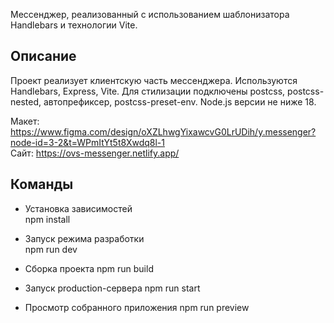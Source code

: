 Мессенджер, реализованный с использованием шаблонизатора Handlebars и технологии Vite.

## Описание

Проект реализует клиентскую часть мессенджера. Используются Handlebars, Express, Vite. Для стилизации подключены postcss, postcss-nested, автопрефиксер, postcss-preset-env. Node.js версии не ниже 18.

Макет: https://www.figma.com/design/oXZLhwgYixawcvG0LrUDih/y.messenger?node-id=3-2&t=WPmItYt5t8Xwdq8l-1  
Сайт: https://ovs-messenger.netlify.app/

## Команды

- Установка зависимостей  
    npm install

- Запуск режима разработки  
    npm run dev

- Сборка проекта
    npm run build

- Запуск production-сервера
    npm run start

- Просмотр собранного приложения
    npm run preview

